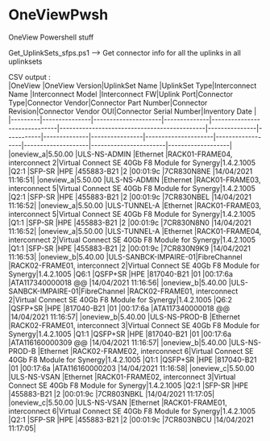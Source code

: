 # OneViewPwsh
OneView Powershell stuff

Get_UplinkSets_sfps.ps1 --> Get connector info for all the uplinks in all uplinksets 

CSV output :  
|OneView  |OneView Version|UplinkSet Name       |UplinkSet Type|Interconnect Name             |Interconnect Model                           |Interconnect FW|Uplink Port|Connector Type|Connector Vendor|Connector Part Number|Connector Revision|Connector Vendor OUI|Connector Serial Number|Inventory Date     |
|---------|---------------|---------------------|--------------|------------------------------|---------------------------------------------|---------------|-----------|--------------|----------------|---------------------|------------------|--------------------|-----------------------|-------------------|
|oneview_a|5.50.00        |ULS-NS-ADMIN         |Ethernet      |RACK01-FRAME04, interconnect 2|Virtual Connect SE 40Gb F8 Module for Synergy|1.4.2.1005     |Q2:1       |SFP-SR        |HPE             |455883-B21           |2                 |00:01:9c            |7CR830N8NE             |14/04/2021 11:16:51|
|oneview_a|5.50.00        |ULS-NS-ADMIN         |Ethernet      |RACK01-FRAME03, interconnect 5|Virtual Connect SE 40Gb F8 Module for Synergy|1.4.2.1005     |Q2:1       |SFP-SR        |HPE             |455883-B21           |2                 |00:01:9c            |7CR830NBEL             |14/04/2021 11:16:52|
|oneview_a|5.50.00        |ULS-TUNNEL-A         |Ethernet      |RACK01-FRAME03, interconnect 5|Virtual Connect SE 40Gb F8 Module for Synergy|1.4.2.1005     |Q1:1       |SFP-SR        |HPE             |455883-B21           |2                 |00:01:9c            |7CR830N8N0             |14/04/2021 11:16:52|
|oneview_a|5.50.00        |ULS-TUNNEL-A         |Ethernet      |RACK01-FRAME04, interconnect 2|Virtual Connect SE 40Gb F8 Module for Synergy|1.4.2.1005     |Q1:1       |SFP-SR        |HPE             |455883-B21           |2                 |00:01:9c            |7CR830N9K9             |14/04/2021 11:16:53|
|oneview_b|5.40.00        |ULS-SANBCK-IMPAIRE-01|FibreChannel  |RACK02-FRAME01, interconnect 2|Virtual Connect SE 40Gb F8 Module for Synergy|1.4.2.1005     |Q6:1       |QSFP+SR       |HPE             |817040-B21           |01                |00:17:6a            |ATA117340000018 @@     |14/04/2021 11:16:56|
|oneview_b|5.40.00        |ULS-SANBCK-IMPAIRE-01|FibreChannel  |RACK02-FRAME01, interconnect 2|Virtual Connect SE 40Gb F8 Module for Synergy|1.4.2.1005     |Q6:2       |QSFP+SR       |HPE             |817040-B21           |01                |00:17:6a            |ATA117340000018 @@     |14/04/2021 11:16:57|
|oneview_b|5.40.00        |ULS-NS-PROD-B        |Ethernet      |RACK02-FRAME01, interconnect 3|Virtual Connect SE 40Gb F8 Module for Synergy|1.4.2.1005     |Q1:1       |QSFP+SR       |HPE             |817040-B21           |01                |00:17:6a            |ATA116160000309 @@     |14/04/2021 11:16:57|
|oneview_b|5.40.00        |ULS-NS-PROD-B        |Ethernet      |RACK02-FRAME02, interconnect 6|Virtual Connect SE 40Gb F8 Module for Synergy|1.4.2.1005     |Q1:1       |QSFP+SR       |HPE             |817040-B21           |01                |00:17:6a            |ATA116160000203        |14/04/2021 11:16:58|
|oneview_c|5.50.00        |ULS-NS-VSAN          |Ethernet      |RACK01-FRAME02, interconnect 3|Virtual Connect SE 40Gb F8 Module for Synergy|1.4.2.1005     |Q2:1       |SFP-SR        |HPE             |455883-B21           |2                 |00:01:9c            |7CR803NBKL             |14/04/2021 11:17:05|
|oneview_c|5.50.00        |ULS-NS-VSAN          |Ethernet      |RACK01-FRAME01, interconnect 6|Virtual Connect SE 40Gb F8 Module for Synergy|1.4.2.1005     |Q2:1       |SFP-SR        |HPE             |455883-B21           |2                 |00:01:9c            |7CR803NBCU             |14/04/2021 11:17:05|
